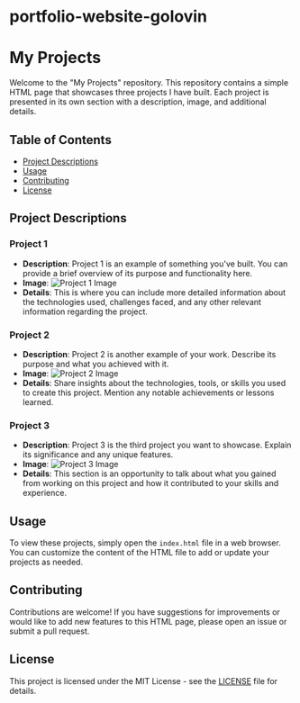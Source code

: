 # portfolio-website-golovin

# My Projects

Welcome to the "My Projects" repository. This repository contains a simple HTML page that showcases three projects I have built. Each project is presented in its own section with a description, image, and additional details.

## Table of Contents

- [Project Descriptions](#project-descriptions)
- [Usage](#usage)
- [Contributing](#contributing)
- [License](#license)

## Project Descriptions

### Project 1
- **Description**: Project 1 is an example of something you've built. You can provide a brief overview of its purpose and functionality here.
- **Image**: ![Project 1 Image](project1.jpg)
- **Details**: This is where you can include more detailed information about the technologies used, challenges faced, and any other relevant information regarding the project.

### Project 2
- **Description**: Project 2 is another example of your work. Describe its purpose and what you achieved with it.
- **Image**: ![Project 2 Image](project2.jpg)
- **Details**: Share insights about the technologies, tools, or skills you used to create this project. Mention any notable achievements or lessons learned.

### Project 3
- **Description**: Project 3 is the third project you want to showcase. Explain its significance and any unique features.
- **Image**: ![Project 3 Image](project3.jpg)
- **Details**: This section is an opportunity to talk about what you gained from working on this project and how it contributed to your skills and experience.

## Usage

To view these projects, simply open the `index.html` file in a web browser. You can customize the content of the HTML file to add or update your projects as needed.

## Contributing

Contributions are welcome! If you have suggestions for improvements or would like to add new features to this HTML page, please open an issue or submit a pull request.

## License

This project is licensed under the MIT License - see the [LICENSE](LICENSE) file for details.
